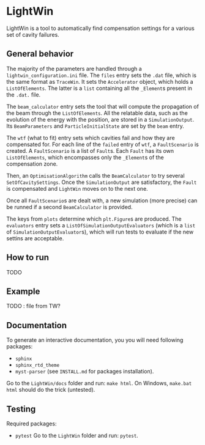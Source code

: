 # LightWin
LightWin is a tool to automatically find compensation settings for a various set of cavity failures.

## General behavior
The majority of the parameters are handled through a `lightwin_configuration.ini` file.
The `files` entry sets the `.dat` file, which is the same format as `TraceWin`.
It sets the `Accelerator` object, which holds a `ListOfElements`.
The latter is a `list` containing all the `_Element`s present in the `.dat.` file.

The `beam_calculator` entry sets the tool that will compute the propagation of the beam through the `ListOfElements`.
All the relatable data, such as the evolution of the energy with the position, are stored in a `SimulationOutput`.
Its `BeamParameters` and `ParticleInitialState` are set by the `beam` entry.

The `wtf` (what to fit) entry sets which cavities fail and how they are compensated for.
For each line of the `failed` entry of `wtf`, a `FaultScenario` is created.
A `FaultScenario` is a list of `Fault`s.
Each `Fault` has its own `ListOfElements`, which encompasses only the `_Element`s of the compensation zone.

Then, an `OptimisationAlgorithm` calls the `BeamCalculator` to try several `SetOfCavitySettings`.
Once the `SimulationOutput` are satisfactory, the `Fault` is compensated and `LightWin` moves on to the next one.

Once all `FaultScenario`s are dealt with, a new simulation (more precise) can be runned if a second `BeamCalculator` is provided.

The keys from `plots` determine which `plt.Figure`s are produced.
The `evaluators` entry sets a `ListOfSimulationOutputEvaluators` (which is a `list` of `SimulationOutputEvaluator`s), which will run tests to evaluate if the new settins are acceptable.

## How to run
TODO

## Example
TODO : file from TW?

## Documentation
To generate an interactive documentation, you you will need following packages:
 - `sphinx`
 - `sphinx_rtd_theme`
 - `myst-parser`
(see `INSTALL.md` for packages installation).

Go to the `LightWin/docs` folder and run: `make html`.
On Windows, `make.bat html` should do the trick (untested).

## Testing
Required packages:
  - `pytest`
Go to the `LightWin` folder and run: `pytest`.
